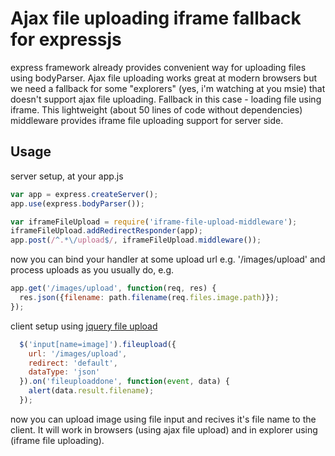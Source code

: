 # Ajax file uploading iframe fallback for expressjs

express framework already provides convenient way for uploading files using
bodyParser. Ajax file uploading works great at modern browsers but we
need a fallback for some "explorers" (yes, i'm watching at you msie) that
doesn't support ajax file uploading. Fallback in this case - loading file using
iframe. This lightweight (about 50 lines of code without dependencies)
middleware provides iframe file uploading support for server side.

## Usage

server setup, at your app.js

```js
var app = express.createServer();
app.use(express.bodyParser());

var iframeFileUpload = require('iframe-file-upload-middleware');
iframeFileUpload.addRedirectResponder(app);
app.post(/^.*\/upload$/, iframeFileUpload.middleware());
```

now you can bind your handler at some upload url e.g. '/images/upload' and
process uploads as you usually do, e.g.

```js
app.get('/images/upload', function(req, res) {
  res.json({filename: path.filename(req.files.image.path)});
});
```
client setup using [jquery file upload](http://blueimp.github.com/jQuery-File-Upload/)

```js
  $('input[name=image]').fileupload({
    url: '/images/upload',
    redirect: 'default',
    dataType: 'json'
  }).on('fileuploaddone', function(event, data) {
    alert(data.result.filename);
  });
```

now you can upload image using file input and recives it's file name to the
client. It will work in browsers (using ajax file upload) and in explorer
using (iframe file uploading).
